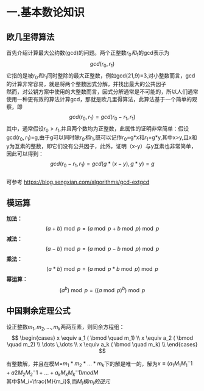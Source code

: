 # 一.基本数论知识
## 欧几里得算法
首先介绍计算最大公约数(gcd)的问题。两个正整数$r_0和_1$的gcd表示为
$$
gcd(r_0,r_1)
$$
它指的是被$r_0和r_1$同时整除的最大正整数，例如gcd(21,9)=3,对小整数而言，gcd的计算非常容易，就是将两个整数因式分解，并找出最大的公共因子     
然而，对公钥方案中使用的大整数而言，因式分解通常是不可能的，所以人们通常使用一种更有效的算法计算gcd，那就是欧几里得算法，此算法基于一个简单的观察，即
$$
    gcd(r_0,r_1)=gcd(r_0-r_1,r_1)
$$
其中，通常假设$r_0>r_1$,并且两个数均为正整数，此属性的证明非常简单：假设gcd($r_0,r_1$)=g,由于g可以同时除$r_0和r_1$,既可以记作$r_0$=g\*x和$r_1$=g\*y,其中x>y,且x和y为互素的整数，即它们没有公共因子，此外，证明（x-y）与y互素也非常简单，因此可以得到：
$$
gcd(r_0-r_1,r_1)=gcd(g*(x-y),g*y)=g  
$$          
可参考  https://blog.sengxian.com/algorithms/gcd-extgcd
## 模运算
**加法：**
$$ 
(a + b) \bmod p = (a \bmod p + b \bmod p) \bmod p 
$$
**减法：**
$$
(a - b) \bmod p = (a \bmod p - b \bmod p) \bmod p
$$
**乘法：**
$$
(a * b) \bmod p = (a \bmod p * b \bmod p) \bmod p
$$
**幂运算：**
$$
(a ^ b) \bmod p = ((a \bmod p) ^ b) \bmod p
$$
## 中国剩余定理公式
设正整数$m_1,m_2,...,m_k$两两互素，则同余方程组：   
$$
\begin{cases}
x \equiv a_1 ( \bmod \quad m_1) \\
x \equiv a_2 ( \bmod \quad m_2) \\
\dots \,\dots \\
x \equiv a_k ( \bmod \quad m_k) \\
\end{cases}
$$

有整数解，并且在模M=$m_1*m_2*...*m_k$下的解是唯一的，解为$x\equiv(a_1M_1M_1^-1+a2M_2M_2^-1+...+a_kM_kM_k^-1)mod M$  
其中$M_i=\frac{M}{m_i}$,而$M_i模m_i的逆元$